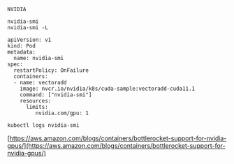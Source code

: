 ```NVIDIA```


````
nvidia-smi
nvidia-smi -L

````


````
apiVersion: v1
kind: Pod
metadata:
  name: nvidia-smi
spec:
  restartPolicy: OnFailure
  containers:
  - name: vectoradd
    image: nvcr.io/nvidia/k8s/cuda-sample:vectoradd-cuda11.1
    command: ["nvidia-smi"]
    resources:
      limits:
         nvidia.com/gpu: 1
````

````
kubectl logs nvidia-smi
````

[https://aws.amazon.com/blogs/containers/bottlerocket-support-for-nvidia-gpus/](https://aws.amazon.com/blogs/containers/bottlerocket-support-for-nvidia-gpus/)
